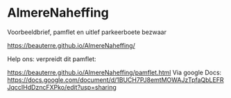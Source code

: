 # AlmereNaheffing
Voorbeeldbrief, pamflet en uitlef parkeerboete bezwaar

https://beauterre.github.io/AlmereNaheffing/

Help ons: verpreidt dit pamflet:

https://beauterre.github.io/AlmereNaheffing/pamflet.html
Via google Docs: https://docs.google.com/document/d/1BUCH7PJ8emtMOWAJzTpfaQbLEFRJqccIHdDzncFXPko/edit?usp=sharing
